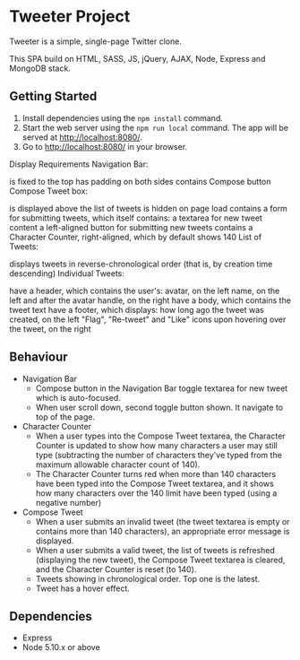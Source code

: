 # Tweeter Project

Tweeter is a simple, single-page Twitter clone.

This SPA build on HTML, SASS, JS, jQuery, AJAX, Node, Express and MongoDB stack.

## Getting Started

1. Install dependencies using the `npm install` command.
2. Start the web server using the `npm run local` command. The app will be served at <http://localhost:8080/>.
3. Go to <http://localhost:8080/> in your browser.

Display Requirements
Navigation Bar:

is fixed to the top
has padding on both sides
contains Compose button
Compose Tweet box:

is displayed above the list of tweets
is hidden on page load
contains a form for submitting tweets, which itself contains:
a textarea for new tweet content
a left-aligned button for submitting new tweets
contains a Character Counter, right-aligned, which by default shows 140
List of Tweets:

displays tweets in reverse-chronological order (that is, by creation time descending)
Individual Tweets:

have a header, which contains the user's:
avatar, on the left
name, on the left and after the avatar
handle, on the right
have a body, which contains the tweet text
have a footer, which displays:
how long ago the tweet was created, on the left
"Flag", "Re-tweet" and "Like" icons upon hovering over the tweet, on the right
## Behaviour
 * Navigation Bar
   - Compose button in the Navigation Bar toggle textarea for new tweet which is auto-focused.
   - When user scroll down, second toggle button shown. It navigate to top of the page.
 * Character Counter
   - When a user types into the Compose Tweet textarea, the Character Counter is updated to show how many characters a user may still type (subtracting the number of characters they've typed from the maximum allowable character count of 140).
   - The Character Counter turns red when more than 140 characters have been typed into the Compose Tweet textarea, and it shows how many characters over the 140 limit have been typed (using a negative number)
 * Compose Tweet
   - When a user submits an invalid tweet (the tweet textarea is empty or contains more than 140 characters), an appropriate error message is displayed.
   - When a user submits a valid tweet, the list of tweets is refreshed (displaying the new tweet), the Compose Tweet textarea is cleared, and the Character Counter is reset (to 140).
   - Tweets showing in chronological order. Top one is the latest.
   - Tweet has a hover effect.


## Dependencies

- Express
- Node 5.10.x or above
